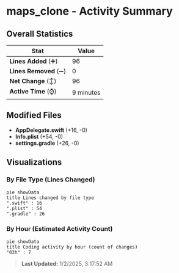 # maps_clone - Activity Summary 

## Overall Statistics

| Stat                   | Value                                                             |
| ---------------------- | ----------------------------------------------------------------- |
| **Lines Added** (➕)   | 96                                          |
| **Lines Removed** (➖) | 0                                        |
| **Net Change** (↕)    | 96                |
| **Active Time** (⌚)   | 9 minutes |


## Modified Files
- **AppDelegate.swift** (+16, -0)
- **Info.plist** (+54, -0)
- **settings.gradle** (+26, -0)

## Visualizations

### By File Type (Lines Changed)

```mermaid
pie showData
title Lines changed by file type
".swift" : 16
".plist" : 54
".gradle" : 26
```

### By Hour (Estimated Activity Count)

```mermaid
pie showData
title Coding activity by hour (count of changes)
"03h" : 7
```


> **Last Updated:** 1/2/2025, 3:17:52 AM